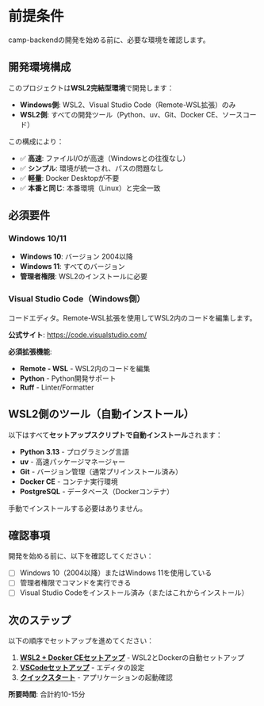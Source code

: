 # 前提条件

camp-backendの開発を始める前に、必要な環境を確認します。

## 開発環境構成

このプロジェクトは**WSL2完結型環境**で開発します：

- **Windows側**: WSL2、Visual Studio Code（Remote-WSL拡張）のみ
- **WSL2側**: すべての開発ツール（Python、uv、Git、Docker CE、ソースコード）

この構成により：

- ✅ **高速**: ファイルI/Oが高速（Windowsとの往復なし）
- ✅ **シンプル**: 環境が統一され、パスの問題なし
- ✅ **軽量**: Docker Desktopが不要
- ✅ **本番と同じ**: 本番環境（Linux）と完全一致

## 必須要件

### Windows 10/11

- **Windows 10**: バージョン 2004以降
- **Windows 11**: すべてのバージョン
- **管理者権限**: WSL2のインストールに必要

### Visual Studio Code（Windows側）

コードエディタ。Remote-WSL拡張を使用してWSL2内のコードを編集します。

**公式サイト**: <https://code.visualstudio.com/>

**必須拡張機能**:

- **Remote - WSL** - WSL2内のコードを編集
- **Python** - Python開発サポート
- **Ruff** - Linter/Formatter

## WSL2側のツール（自動インストール）

以下はすべて**セットアップスクリプトで自動インストール**されます：

- **Python 3.13** - プログラミング言語
- **uv** - 高速パッケージマネージャー
- **Git** - バージョン管理（通常プリインストール済み）
- **Docker CE** - コンテナ実行環境
- **PostgreSQL** - データベース（Dockerコンテナ）

手動でインストールする必要はありません。

## 確認事項

開発を始める前に、以下を確認してください：

- [ ] Windows 10（2004以降）またはWindows 11を使用している
- [ ] 管理者権限でコマンドを実行できる
- [ ] Visual Studio Codeをインストール済み（またはこれからインストール）

## 次のステップ

以下の順序でセットアップを進めてください：

1. **[WSL2 + Docker CEセットアップ](./02-wsl2-docker-setup.md)** - WSL2とDockerの自動セットアップ
2. **[VSCodeセットアップ](./03-vscode-setup.md)** - エディタの設定
3. **[クイックスタート](./05-quick-start.md)** - アプリケーションの起動確認

**所要時間**: 合計約10-15分
